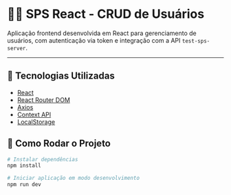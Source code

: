 # 👨‍💻 SPS React - CRUD de Usuários

Aplicação frontend desenvolvida em React para gerenciamento de usuários, com autenticação via token e integração com a API `test-sps-server`.

---

## 🚀 Tecnologias Utilizadas

- [React](https://reactjs.org/)
- [React Router DOM](https://reactrouter.com/)
- [Axios](https://axios-http.com/)
- [Context API](https://reactjs.org/docs/context.html)
- [LocalStorage](https://developer.mozilla.org/en-US/docs/Web/API/Window/localStorage)
  
## 🧪 Como Rodar o Projeto

```bash
# Instalar dependências
npm install

# Iniciar aplicação em modo desenvolvimento
npm run dev
````

